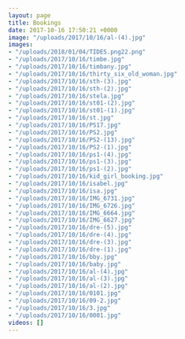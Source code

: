 ```yaml
---
layout: page
title: Bookings
date: 2017-10-16 17:50:21 +0000
image: "/uploads/2017/10/16/al-(4).jpg"
images:
- "/uploads/2018/01/04/TIDES.png22.png"
- "/uploads/2017/10/16/timbe.jpg"
- "/uploads/2017/10/16/timbany.jpg"
- "/uploads/2017/10/16/thirty_six_old_woman.jpg"
- "/uploads/2017/10/16/sth-(3).jpg"
- "/uploads/2017/10/16/sth-(2).jpg"
- "/uploads/2017/10/16/stela.jpg"
- "/uploads/2017/10/16/st01-(2).jpg"
- "/uploads/2017/10/16/st01-(1).jpg"
- "/uploads/2017/10/16/st.jpg"
- "/uploads/2017/10/16/PS17.jpg"
- "/uploads/2017/10/16/PS2.jpg"
- "/uploads/2017/10/16/PS2-(13).jpg"
- "/uploads/2017/10/16/PS2-(1).jpg"
- "/uploads/2017/10/16/ps1-(4).jpg"
- "/uploads/2017/10/16/ps1-(3).jpg"
- "/uploads/2017/10/16/ps1-(2).jpg"
- "/uploads/2017/10/16/kid_girl_booking.jpg"
- "/uploads/2017/10/16/isabel.jpg"
- "/uploads/2017/10/16/isa.jpg"
- "/uploads/2017/10/16/IMG_6731.jpg"
- "/uploads/2017/10/16/IMG_6726.jpg"
- "/uploads/2017/10/16/IMG_6664.jpg"
- "/uploads/2017/10/16/IMG_6627.jpg"
- "/uploads/2017/10/16/dre-(5).jpg"
- "/uploads/2017/10/16/dre-(4).jpg"
- "/uploads/2017/10/16/dre-(3).jpg"
- "/uploads/2017/10/16/dre-(1).jpg"
- "/uploads/2017/10/16/bby.jpg"
- "/uploads/2017/10/16/baby.jpg"
- "/uploads/2017/10/16/al-(4).jpg"
- "/uploads/2017/10/16/al-(3).jpg"
- "/uploads/2017/10/16/al-(2).jpg"
- "/uploads/2017/10/16/0101.jpg"
- "/uploads/2017/10/16/09-2.jpg"
- "/uploads/2017/10/16/3.jpg"
- "/uploads/2017/10/16/0001.jpg"
videos: []
---
```

